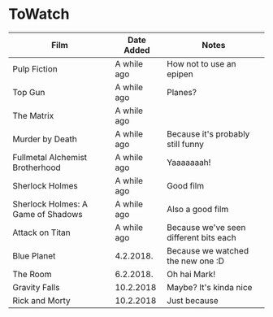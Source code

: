 # ToWatch

| Film | Date Added | Notes |
| ---- | ---------- | ----- |
| Pulp Fiction | A while ago | How not to use an epipen |
| Top Gun | A while ago | Planes? |
| The Matrix | A while ago | |
| Murder by Death | A while ago | Because it's probably still funny |
| Fullmetal Alchemist Brotherhood | A while ago | Yaaaaaaah! |
| Sherlock Holmes | A while ago | Good film |
| Sherlock Holmes: A Game of Shadows | A while ago | Also a good film |
| Attack on Titan | A while ago | Because we've seen different bits each
| Blue Planet | 4.2.2018. | Because we watched the new one :D |
| The Room | 6.2.2018. | Oh hai Mark!|
| Gravity Falls | 10.2.2018 | Maybe? It's kinda nice|
| Rick and Morty | 10.2.2018 | Just because|
